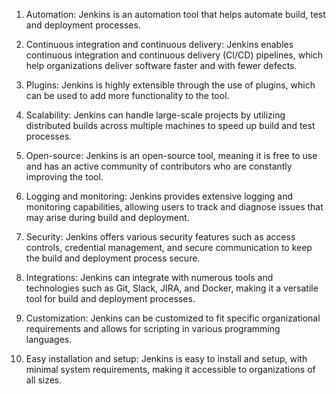 1. Automation: Jenkins is an automation tool that helps automate build, test and deployment processes. 

2. Continuous integration and continuous delivery: Jenkins enables continuous integration and continuous delivery (CI/CD) pipelines, which help organizations deliver software faster and with fewer defects. 

3. Plugins: Jenkins is highly extensible through the use of plugins, which can be used to add more functionality to the tool. 

4. Scalability: Jenkins can handle large-scale projects by utilizing distributed builds across multiple machines to speed up build and test processes. 

5. Open-source: Jenkins is an open-source tool, meaning it is free to use and has an active community of contributors who are constantly improving the tool. 

6. Logging and monitoring: Jenkins provides extensive logging and monitoring capabilities, allowing users to track and diagnose issues that may arise during build and deployment. 

7. Security: Jenkins offers various security features such as access controls, credential management, and secure communication to keep the build and deployment process secure. 

8. Integrations: Jenkins can integrate with numerous tools and technologies such as Git, Slack, JIRA, and Docker, making it a versatile tool for build and deployment processes. 

9. Customization: Jenkins can be customized to fit specific organizational requirements and allows for scripting in various programming languages. 

10. Easy installation and setup: Jenkins is easy to install and setup, with minimal system requirements, making it accessible to organizations of all sizes.